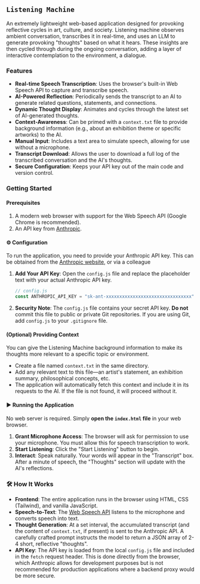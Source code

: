 ## `Listening Machine`
An extremely lightweight web-based application designed for provoking reflective cycles in art, culture, and society. Listening machine observes ambient conversation, transcribes it in real-time, and uses an LLM to generate provoking "thoughts" based on what it hears. These insights are then cycled through during the ongoing conversation, adding a layer of interactive contemplation to the environment, a dialogue. 

### Features

-   **Real-time Speech Transcription**: Uses the browser's built-in Web Speech API to capture and transcribe speech.
-   **AI-Powered Reflection**: Periodically sends the transcript to an AI to generate related questions, statements, and connections.
-   **Dynamic Thought Display**: Animates and cycles through the latest set of AI-generated thoughts.
-   **Context-Awareness**: Can be primed with a `context.txt` file to provide background information (e.g., about an exhibition theme or specific artworks) to the AI.
-   **Manual Input**: Includes a text area to simulate speech, allowing for use without a microphone.
-   **Transcript Download**: Allows the user to download a full log of the transcribed conversation and the AI's thoughts.
-   **Secure Configuration**: Keeps your API key out of the main code and version control.

### Getting Started

#### Prerequisites

1.  A modern web browser with support for the Web Speech API (Google Chrome is recommended).
2.  An API key from [Anthropic](https://www.anthropic.com/claude).

#### ⚙️ Configuration

To run the application, you need to provide your Anthropic API key. This can be obtained from the [Anthropic website](https://console.anthropic.com/login?returnTo=%2F%3F), or via a colleague 

1.  **Add Your API Key**: Open the `config.js` file and replace the placeholder text with your actual Anthropic API key.

    ```javascript
    // config.js
    const ANTHROPIC_API_KEY = "sk-ant-xxxxxxxxxxxxxxxxxxxxxxxxxxxxxxxx"; // <-- PASTE YOUR KEY HERE
    ```

2.  **Security Note**: The `config.js` file contains your secret API key. **Do not** commit this file to public or private Git repositories. If you are using Git, add `config.js` to your `.gitignore` file.

#### (Optional) Providing Context

You can give the Listening Machine background information to make its thoughts more relevant to a specific topic or environment.

-   Create a file named `context.txt` in the same directory.
-   Add any relevant text to this file—an artist's statement, an exhibition summary, philosophical concepts, etc.
-   The application will automatically fetch this context and include it in its requests to the AI. If the file is not found, it will proceed without it.

#### ▶️ Running the Application

No web server is required. Simply **open the `index.html` file** in your web browser.

1.  **Grant Microphone Access**: The browser will ask for permission to use your microphone. You must allow this for speech transcription to work.
2.  **Start Listening**: Click the "Start Listening" button to begin.
3.  **Interact**: Speak naturally. Your words will appear in the "Transcript" box. After a minute of speech, the "Thoughts" section will update with the AI's reflections.

### 🛠️ How It Works

-   **Frontend**: The entire application runs in the browser using HTML, CSS (Tailwind), and vanilla JavaScript.
-   **Speech-to-Text**: The [Web Speech API](https://developer.mozilla.org/en-US/docs/Web/API/Web_Speech_API) listens to the microphone and converts speech into text.
-   **Thought Generation**: At a set interval, the accumulated transcript (and the content of `context.txt`, if present) is sent to the Anthropic API. A carefully crafted prompt instructs the model to return a JSON array of 2-4 short, reflective "thoughts".
-   **API Key**: The API key is loaded from the local `config.js` file and included in the `fetch` request header. This is done directly from the browser, which Anthropic allows for development purposes but is not recommended for production applications where a backend proxy would be more secure.
